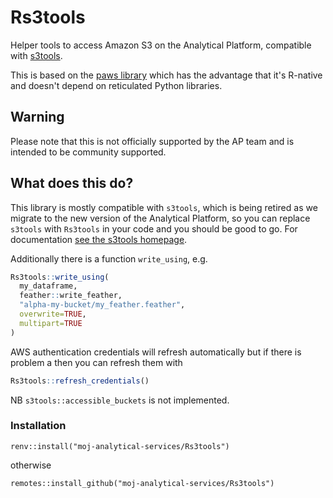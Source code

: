 # Rs3tools

Helper tools to access Amazon S3 on the Analytical Platform, compatible with 
[s3tools](https://github.com/moj-analytical-services/s3tools). 

This is based on 
the [paws library](https://paws-r.github.io/) which has the
advantage that it's R-native and doesn't depend on reticulated Python libraries.

## Warning
Please note that this is not officially supported by the AP team and is 
intended to be community supported.

## What does this do?
This library is mostly compatible with `s3tools`, which is being retired as we
migrate to the new version of the Analytical Platform, so you can replace 
`s3tools` with `Rs3tools` in your code and you should be good to go. For
documentation 
[see the s3tools homepage](https://github.com/moj-analytical-services/s3tools).

Additionally there is a function `write_using`, e.g.
```R
Rs3tools::write_using(
  my_dataframe, 
  feather::write_feather, 
  "alpha-my-bucket/my_feather.feather",
  overwrite=TRUE,
  multipart=TRUE
)
```
AWS authentication credentials will refresh automatically but if there is problem a 
then you can refresh them with
```R
Rs3tools::refresh_credentials()
```
NB `s3tools::accessible_buckets` is not implemented.

### Installation
```
renv::install("moj-analytical-services/Rs3tools")
```
otherwise
```
remotes::install_github("moj-analytical-services/Rs3tools")
```

